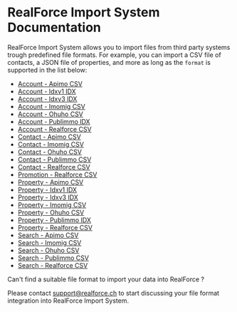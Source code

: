 # RealForce Import System Documentation
RealForce Import System allows you to import files from third party systems trough predefined file formats. For example, you can import a CSV file of contacts, a JSON file of properties, and more as long as the `format` is supported in the list below:

- [Account - Apimo CSV](./formats/account-apimo-csv.md)
- [Account - Idxv1 IDX](./formats/account-idxv1-idx.md)
- [Account - Idxv3 IDX](./formats/account-idxv3-idx.md)
- [Account - Imomig CSV](./formats/account-imomig-csv.md)
- [Account - Ohuho CSV](./formats/account-ohuho-csv.md)
- [Account - Publimmo IDX](./formats/account-publimmo-idx.md)
- [Account - Realforce CSV](./formats/account-realforce-csv.md)
- [Contact - Apimo CSV](./formats/contact-apimo-csv.md)
- [Contact - Imomig CSV](./formats/contact-imomig-csv.md)
- [Contact - Ohuho CSV](./formats/contact-ohuho-csv.md)
- [Contact - Publimmo CSV](./formats/contact-publimmo-csv.md)
- [Contact - Realforce CSV](./formats/contact-realforce-csv.md)
- [Promotion - Realforce CSV](./formats/promotion-realforce-csv.md)
- [Property - Apimo CSV](./formats/property-apimo-csv.md)
- [Property - Idxv1 IDX](./formats/property-idxv1-idx.md)
- [Property - Idxv3 IDX](./formats/property-idxv3-idx.md)
- [Property - Imomig CSV](./formats/property-imomig-csv.md)
- [Property - Ohuho CSV](./formats/property-ohuho-csv.md)
- [Property - Publimmo IDX](./formats/property-publimmo-idx.md)
- [Property - Realforce CSV](./formats/property-realforce-csv.md)
- [Search - Apimo CSV](./formats/search-apimo-csv.md)
- [Search - Imomig CSV](./formats/search-imomig-csv.md)
- [Search - Ohuho CSV](./formats/search-ohuho-csv.md)
- [Search - Publimmo CSV](./formats/search-publimmo-csv.md)
- [Search - Realforce CSV](./formats/search-realforce-csv.md)

Can't find a suitable file format to import your data into RealForce ?

Please contact support@realforce.ch to start discussing your file format integration into RealForce Import System.
